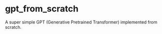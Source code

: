 # gpt_from_scratch
A super simple GPT (Generative Pretrained Transformer) implemented from scratch.
